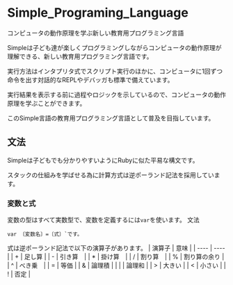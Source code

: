 # Simple_Programing_Language
コンピュータの動作原理を学ぶ新しい教育用プログラミング言語

Simpleは子ども達が楽しくプログラミングしながらコンピュータの動作原理が理解できる、新しい教育用プログラミング言語です。

実行方法はインタプリタ式でスクリプト実行のほかに、コンピュータに1回ずつ命令を出す対話的なREPLやデバッガも標準で備えています。

実行結果を表示する前に過程やロジックを示しているので、コンピュータの動作原理を学ぶことができます。

このSimple言語の教育用プログラミング言語として普及を目指しています。

## 文法
Simpleは子どもでも分かりやすいようにRubyに似た平易な構文です。

スタックの仕組みを学ばせる為に計算方式は逆ポーランド記法を採用しています。

### 変数と式
変数の型はすべて実数型で、変数を定義するには`var`を使います。
文法
```
var 〔変数名〕=〔式〕`です。
```
式は逆ポーランド記法で以下の演算子があります。
| 演算子 | 意味 |
| ---- | ---- |
| + | 足し算  |
| - | 引き算　|
| * | 掛け算　|
| / | 割り算　|
| % | 割り算の余り |
| ^ | べき乗　|
| = | 等価 |
| & | 論理積 |
| \| | 論理和 |
| > | 大きい |
| < | 小さい |
| ! | 否定 |
